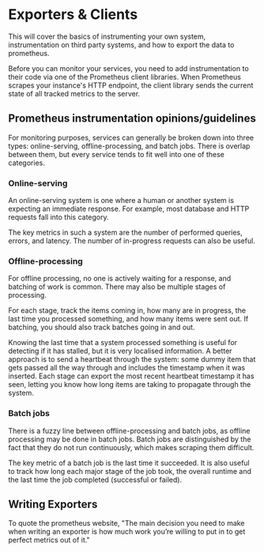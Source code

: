# Exporters & Clients
This will cover the basics of instrumenting your own system, instrumentation on third party systems, and  how to export the data to prometheus.

Before you can monitor your services, you need to add instrumentation to their code via one of the Prometheus client libraries. When Prometheus scrapes your instance's HTTP endpoint, the client library sends the current state of all tracked metrics to the server.

## Prometheus instrumentation opinions/guidelines

For monitoring purposes, services can generally be broken down into three types: online-serving, offline-processing, and batch jobs. There is overlap between them, but every service tends to fit well into one of these categories.

### Online-serving

An online-serving system is one where a human or another system is expecting an immediate response. For example, most database and HTTP requests fall into this category.

The key metrics in such a system are the number of performed queries, errors, and latency. The number of in-progress requests can also be useful.

### Offline-processing

For offline processing, no one is actively waiting for a response, and batching of work is common. There may also be multiple stages of processing.

For each stage, track the items coming in, how many are in progress, the last time you processed something, and how many items were sent out. If batching, you should also track batches going in and out.

Knowing the last time that a system processed something is useful for detecting if it has stalled, but it is very localised information. A better approach is to send a heartbeat through the system: some dummy item that gets passed all the way through and includes the timestamp when it was inserted. Each stage can export the most recent heartbeat timestamp it has seen, letting you know how long items are taking to propagate through the system.

### Batch jobs

There is a fuzzy line between offline-processing and batch jobs, as offline processing may be done in batch jobs. Batch jobs are distinguished by the fact that they do not run continuously, which makes scraping them difficult.

The key metric of a batch job is the last time it succeeded. It is also useful to track how long each major stage of the job took, the overall runtime and the last time the job completed (successful or failed).

## Writing Exporters

To quote the prometheus website, "The main decision you need to make when writing an exporter is how much work you’re willing to put in to get perfect metrics out of it."
